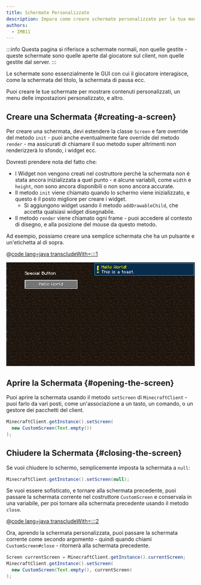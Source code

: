 ```yaml
---
title: Schermate Personalizzate
description: Impara come creare schermate personalizzate per la tua mod.
authors:
  - IMB11
---
```


:::info
Questa pagina si riferisce a schermate normali, non quelle gestite - queste schermate sono quelle aperte dal giocatore sul client, non quelle gestite dal server.
:::

Le schermate sono essenzialmente le GUI con cui il giocatore interagisce, come la schermata del titolo, la schermata di pausa ecc.

Puoi creare le tue schermate per mostrare contenuti personalizzati, un menu delle impostazioni personalizzato, e altro.

## Creare una Schermata {#creating-a-screen}

Per creare una schermata, devi estendere la classe `Screen` e fare override del metodo `init` - puoi anche eventualmente fare override del metodo `render` - ma assicurati di chiamare il suo metodo super altrimenti non renderizzerà lo sfondo, i widget ecc.

Dovresti prendere nota del fatto che:

- I Widget non vengono creati nel costruttore perché la schermata non è stata ancora inizializzata a quel punto - e alcune variabili, come `width` e `height`, non sono ancora disponibili o non sono ancora accurate.
- Il metodo `init` viene chiamato quando lo schermo viene inizializzato, e questo è il posto migliore per creare i widget.
  - Si aggiungono widget usando il metodo `addDrawableChild`, che accetta qualsiasi widget disegnabile.
- Il metodo `render` viene chiamato ogni frame - puoi accedere al contesto di disegno, e alla posizione del mouse da questo metodo.

Ad esempio, possiamo creare una semplice schermata che ha un pulsante e un'etichetta al di sopra.

@[code lang=java transcludeWith=:::1](@/reference/1.21.1/src/client/java/com/example/docs/rendering/screens/CustomScreen.java)

![Schermata Personalizzata 1](/assets/develop/rendering/gui/custom-1-example.png)

## Aprire la Schermata {#opening-the-screen}

Puoi aprire la schermata usando il metodo `setScreen` di `MinecraftClient` - puoi farlo da vari posti, come un'associazione a un tasto, un comando, o un gestore dei pacchetti del client.

```java
MinecraftClient.getInstance().setScreen(
  new CustomScreen(Text.empty())
);
```

## Chiudere la Schermata {#closing-the-screen}

Se vuoi chiudere lo schermo, semplicemente imposta la schermata a `null`:

```java
MinecraftClient.getInstance().setScreen(null);
```

Se vuoi essere sofisticato, e tornare alla schermata precedente, puoi passare la schermata corrente nel costruttore `CustomScreen` e conservala in una variabile, per poi tornare alla schermata precedente usando il metodo `close`.

@[code lang=java transcludeWith=:::2](@/reference/1.21.1/src/client/java/com/example/docs/rendering/screens/CustomScreen.java)

Ora, aprendo la schermata personalizzata, puoi passare la schermata corrente come secondo argomento - quindi quando chiami `CustomScreen#close` - ritornerà alla schermata precedente.

```java
Screen currentScreen = MinecraftClient.getInstance().currentScreen;
MinecraftClient.getInstance().setScreen(
  new CustomScreen(Text.empty(), currentScreen)
);
```
